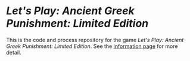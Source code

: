 # *Let's Play: Ancient Greek Punishment: Limited Edition*

This is the code and process repository for the game *Let's Play: Ancient Greek Punishment: Limited Edition*. See the [information page](info/) for more detail.
